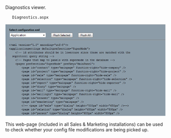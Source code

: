 <properties date="2016-06-24"
/>

Diagnostics viewer.

```
   Diagnostics.aspx
```

![](Diagnostics.png)

This web-page (included in all Sales & Marketing installations) can be used to check whether your config file modifications are being picked up.

